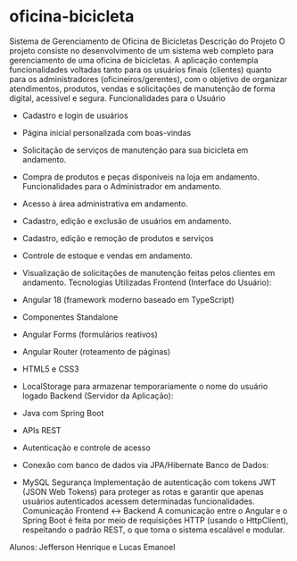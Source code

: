 # oficina-bicicleta

Sistema de Gerenciamento de Oficina de Bicicletas
Descrição do Projeto
O projeto consiste no desenvolvimento de um sistema web completo para gerenciamento de uma oficina de
bicicletas. A aplicação contempla funcionalidades voltadas tanto para os usuários finais (clientes) quanto
para os administradores (oficineiros/gerentes), com o objetivo de organizar atendimentos, produtos, vendas
e solicitações de manutenção de forma digital, acessível e segura.
Funcionalidades para o Usuário
- Cadastro e login de usuários
- Página inicial personalizada com boas-vindas
- Solicitação de serviços de manutenção para sua bicicleta em andamento.
- Compra de produtos e peças disponíveis na loja em andamento.
Funcionalidades para o Administrador em andamento.
- Acesso à área administrativa em andamento.
- Cadastro, edição e exclusão de usuários em andamento.
- Cadastro, edição e remoção de produtos e serviços
- Controle de estoque e vendas em andamento. 
- Visualização de solicitações de manutenção feitas pelos clientes em andamento.
Tecnologias Utilizadas
Frontend (Interface do Usuário):
- Angular 18 (framework moderno baseado em TypeScript)
- Componentes Standalone
- Angular Forms (formulários reativos)
- Angular Router (roteamento de páginas)
- HTML5 e CSS3
- LocalStorage para armazenar temporariamente o nome do usuário logado
Backend (Servidor da Aplicação):

- Java com Spring Boot
- APIs REST
- Autenticação e controle de acesso
- Conexão com banco de dados via JPA/Hibernate
Banco de Dados:
- MySQL
Segurança
Implementação de autenticação com tokens JWT (JSON Web Tokens) para proteger as rotas e garantir que
apenas usuários autenticados acessem determinadas funcionalidades.
Comunicação Frontend <-> Backend
A comunicação entre o Angular e o Spring Boot é feita por meio de requisições HTTP (usando o HttpClient),
respeitando o padrão REST, o que torna o sistema escalável e modular.


Alunos: Jefferson Henrique e Lucas Emanoel
